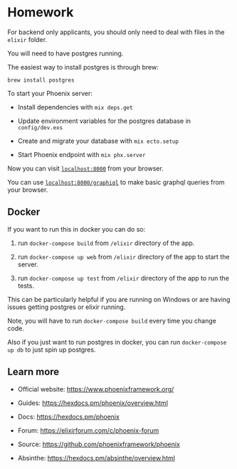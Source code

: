 # Homework

For backend only applicants, you should only need to deal with files in the `elixir` folder.

You will need to have postgres running.

The easiest way to install postgres is through brew:

`brew install postgres`

To start your Phoenix server:

- Install dependencies with `mix deps.get`

- Update environment variables for the postgres database in `config/dev.exs`

- Create and migrate your database with `mix ecto.setup`

- Start Phoenix endpoint with `mix phx.server`

Now you can visit [`localhost:8000`](http://localhost:8000) from your browser.

You can use [`localhost:8000/graphiql`](http://localhost:8000/graphiql) to make basic graphql queries from your browser.

## Docker

If you want to run this in docker you can do so:

1. run `docker-compose build` from `/elixir` directory of the app.

2. run `docker-compose up web` from `/elixir` directory of the app to start the server.

3. run `docker-compose up test` from `/elixir` directory of the app to run the tests.

This can be particularly helpful if you are running on Windows or are having issues getting postgres or elixir running.

Note, you will have to run `docker-compose build` every time you change code.

Also if you just want to run postgres in docker, you can run `docker-compose up db` to just spin up postgres.

## Learn more

- Official website: https://www.phoenixframework.org/

- Guides: https://hexdocs.pm/phoenix/overview.html

- Docs: https://hexdocs.pm/phoenix

- Forum: https://elixirforum.com/c/phoenix-forum

- Source: https://github.com/phoenixframework/phoenix

- Absinthe: https://hexdocs.pm/absinthe/overview.html
